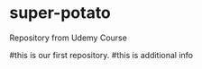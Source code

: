 # super-potato
Repository from Udemy Course

#this is our first repository. 
#this is additional info
  